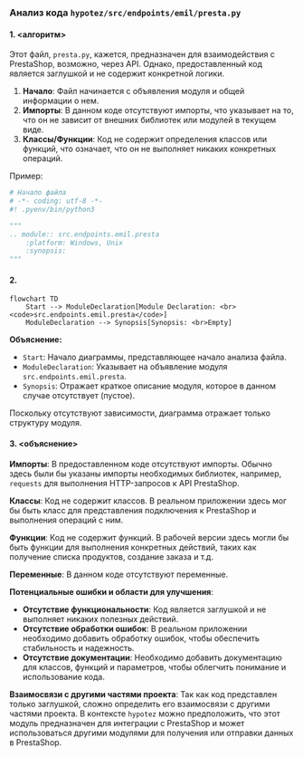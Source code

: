 ### Анализ кода `hypotez/src/endpoints/emil/presta.py`

#### 1. <алгоритм>

Этот файл, `presta.py`, кажется, предназначен для взаимодействия с PrestaShop, возможно, через API. Однако, предоставленный код является заглушкой и не содержит конкретной логики.

1.  **Начало**: Файл начинается с объявления модуля и общей информации о нем.
2.  **Импорты**: В данном коде отсутствуют импорты, что указывает на то, что он не зависит от внешних библиотек или модулей в текущем виде.
3.  **Классы/Функции**: Код не содержит определения классов или функций, что означает, что он не выполняет никаких конкретных операций.

Пример:
```python
# Начало файла
# -*- coding: utf-8 -*-
#! .pyenv/bin/python3

"""
.. module:: src.endpoints.emil.presta
    :platform: Windows, Unix
    :synopsis:
"""
```

#### 2. <mermaid>

```mermaid
flowchart TD
    Start --> ModuleDeclaration[Module Declaration: <br><code>src.endpoints.emil.presta</code>]
    ModuleDeclaration --> Synopsis[Synopsis: <br>Empty]
```

**Объяснение:**

*   `Start`: Начало диаграммы, представляющее начало анализа файла.
*   `ModuleDeclaration`: Указывает на объявление модуля `src.endpoints.emil.presta`.
*   `Synopsis`: Отражает краткое описание модуля, которое в данном случае отсутствует (пустое).

Поскольку отсутствуют зависимости, диаграмма отражает только структуру модуля.

#### 3. <объяснение>

**Импорты**:
В предоставленном коде отсутствуют импорты. Обычно здесь были бы указаны импорты необходимых библиотек, например, `requests` для выполнения HTTP-запросов к API PrestaShop.

**Классы**:
Код не содержит классов. В реальном приложении здесь мог бы быть класс для представления подключения к PrestaShop и выполнения операций с ним.

**Функции**:
Код не содержит функций. В рабочей версии здесь могли бы быть функции для выполнения конкретных действий, таких как получение списка продуктов, создание заказа и т.д.

**Переменные**:
В данном коде отсутствуют переменные.

**Потенциальные ошибки и области для улучшения**:

*   **Отсутствие функциональности**: Код является заглушкой и не выполняет никаких полезных действий.
*   **Отсутствие обработки ошибок**: В реальном приложении необходимо добавить обработку ошибок, чтобы обеспечить стабильность и надежность.
*   **Отсутствие документации**: Необходимо добавить документацию для классов, функций и параметров, чтобы облегчить понимание и использование кода.

**Взаимосвязи с другими частями проекта**:
Так как код представлен только заглушкой, сложно определить его взаимосвязи с другими частями проекта. В контексте `hypotez` можно предположить, что этот модуль предназначен для интеграции с PrestaShop и может использоваться другими модулями для получения или отправки данных в PrestaShop.